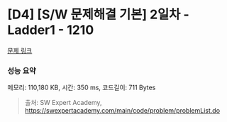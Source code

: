 # [D4] [S/W 문제해결 기본] 2일차 - Ladder1 - 1210 

[문제 링크](https://swexpertacademy.com/main/code/problem/problemDetail.do?contestProbId=AV14ABYKADACFAYh) 

### 성능 요약

메모리: 110,180 KB, 시간: 350 ms, 코드길이: 711 Bytes



> 출처: SW Expert Academy, https://swexpertacademy.com/main/code/problem/problemList.do